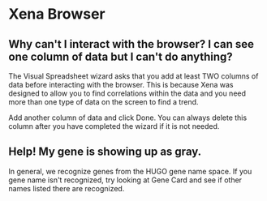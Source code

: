 # Xena Browser

## Why can't I interact with the browser? I can see one column of data but I can't do anything?

The Visual Spreadsheet wizard asks that you add at least TWO columns of data before interacting with the browser. This is because Xena was designed to allow you to find correlations within the data and you need more than one type of data on the screen to find a trend. 

Add another column of data and click Done. You can always delete this column after you have completed the wizard if it is not needed.

## Help! My gene is showing up as gray.

In general, we recognize genes from the HUGO gene name space. If you gene name isn't recognized, try looking at Gene Card and see if other names listed there are recognized.

